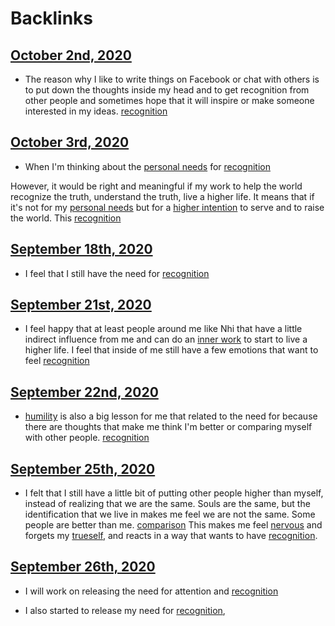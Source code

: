 
# Backlinks
## [October 2nd, 2020](<October 2nd, 2020.md>)
- The reason why I like to write things on Facebook or chat with others is to put down the thoughts inside my head and to get recognition from other people and sometimes hope that it will inspire or make someone interested in my ideas. [recognition](<recognition.md>)

## [October 3rd, 2020](<October 3rd, 2020.md>)
- When I'm thinking about the [personal needs](<personal needs.md>) for [recognition](<recognition.md>)

However, it would be right and meaningful if my work to help the world recognize the truth, understand the truth, live a higher life. It means that if it's not for my [personal needs](<personal needs.md>) but for a [higher intention](<higher intention.md>) to serve and to raise the world. This [recognition](<recognition.md>)

## [September 18th, 2020](<September 18th, 2020.md>)
- I feel that I still have the need for [recognition](<recognition.md>)

## [September 21st, 2020](<September 21st, 2020.md>)
- I feel happy that at least people around me like Nhi that have a little indirect influence from me and can do an [inner work](<inner work.md>) to start to live a higher life. I feel that inside of me still have a few emotions that want to feel [recognition](<recognition.md>)

## [September 22nd, 2020](<September 22nd, 2020.md>)
- [humility](<humility.md>) is also a big lesson for me that related to the need for because there are thoughts that make me think I'm better or comparing myself with other people. [recognition](<recognition.md>)

## [September 25th, 2020](<September 25th, 2020.md>)
- I felt that I still have a little bit of putting other people higher than myself, instead of realizing that we are the same. Souls are the same, but the identification that we live in makes me feel we are not the same. Some people are better than me. [comparison](<comparison.md>) This makes me feel [nervous](<nervous.md>) and forgets my [trueself](<trueself.md>), and reacts in a way that wants to have [recognition](<recognition.md>).

## [September 26th, 2020](<September 26th, 2020.md>)
- I will work on releasing the need for attention and [recognition](<recognition.md>)

-  I also started to release my need for [recognition](<recognition.md>),

